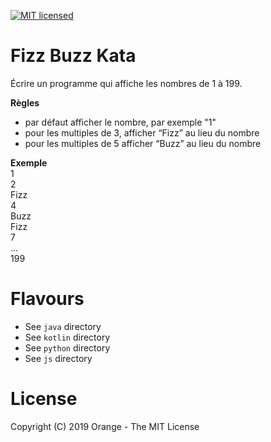 [![MIT licensed](https://img.shields.io/badge/license-MIT-blue.svg)](LICENSE)

# Fizz Buzz Kata
Écrire un programme qui affiche les nombres de 1 à 199. 

**Règles**  

- par défaut afficher le nombre, par exemple "1"
- pour les multiples de 3, afficher “Fizz” au lieu du nombre 
- pour les multiples de 5 afficher “Buzz” au lieu du nombre 

**Exemple**  
1  
2  
Fizz  
4   
Buzz  
Fizz  
7  
...  
199

# Flavours
 - See `java` directory
 - See `kotlin` directory
 - See `python` directory
 - See `js` directory

# License
Copyright (C) 2019 Orange - The MIT License
